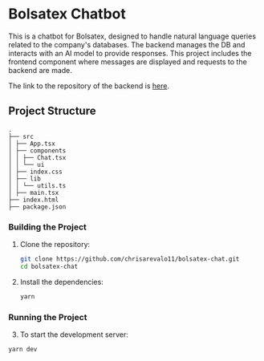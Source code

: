 # Bolsatex Chatbot

This is a chatbot for Bolsatex, designed to handle natural language queries related to the company's databases. The backend manages the DB and interacts with an AI model to provide responses. This project includes the frontend component where messages are displayed and requests to the backend are made.

The link to the repository of the backend is [here](https://github.com/VirtueDevs/Projecto-ApiOpenai).

## Project Structure

```text
.
├── src
│ ├── App.tsx
│ ├── components
│ │ ├── Chat.tsx
│ │ └── ui
│ ├── index.css
│ ├── lib
│ │ └── utils.ts
│ ├── main.tsx
├── index.html
├── package.json
```

### Building the Project

1. Clone the repository:

    ```bash
    git clone https://github.com/chrisarevalo11/bolsatex-chat.git
    cd bolsatex-chat
    ```

2. Install the dependencies:

    ```bash
    yarn
    ```

### Running the Project

3. To start the development server:

```bash
yarn dev
```
